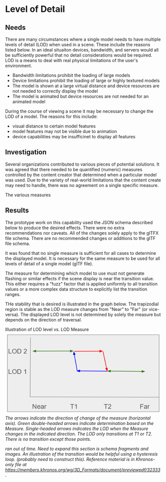 # Level of Detail

## Needs

There are many circumstances where a single model needs to have multiple levels of detail (LOD) when used in a scene. These include the reasons listed below. In an ideal situaiton devices, bandwidth, and servers would all be sufficiently powerful that no detail considerations would be required. LOD is a means to deal with real physical limitations of the user's environment.

* Bandwidth limitations prohibit the loading of large models
* Device limitations prohibit the loading of large or highly textured models
* The model is shown at a large virtual distance and device resources are not needed to correctly display the model
* The model is animated but device resources are not needed for an animated model

During the course of viewing a scene it may be necessary to change the LOD of a model. The reasons for this include:

* visual distance to certain model features
* model features may not be visible due to animation
* device capabilities may be insufficinet to display all features

## Investigation

Several organizations contributed to various pieces of potential solutions. It was agreed that there needed to be quantified (numeric) measures controlled by the content creator that determined when a particular model was used. Due to the variety of real-world limitations that the content create may need to handle, there was no agreement on a single specific measure.

The various measures 

## Results

The prototype work on this capability used the JSON schema described below to produce the desired effects. There were no extra recommendations nor caveats. All of the changes solely apply to the glTFX file schema. There are no recommended changes or additions to the glTF file schema.

It was found that no single measure is sufficient for all cases to determine the displayed model. It is necessary for the same measure to be used for all levels of detail of a single model (glTF file).

The measure for determining which model to use must not generate flashing or similar effects if the scene display is near the transition value. This either requires a "fuzz" factor that is applied uniformly to all transition values or a more complex data structure to explicitly list the transition ranges.

THe stability that is desired is illustrated in the graph below. The trapizodial region is stable as the LOD measure changes from "Near" to "Far" (or vice-versa). The displayed LOD level is not determined by solely the measure but depends on the direction of traversal.

Illustration of LOD level vs. LOD Measure
![Illustration of LOD level vs. LOD Measure](images/hysterisis.png)
_The arrows indicate the direction of change of the measure (horizontal axis). Green double-headed arrows indicate determination based on the Measure. Single-headed arrows indicates the LOD when the Measure changes in the indicated direction. The LOD only transitions at T1 or T2. There is no transition except those points._

_ran out of time. Need to expand this section is schema fragments and images. An illustration of the transition would be helpful using a hysteresis loop. (probably need to construct this). Reference material is in Khronos-only file at https://members.khronos.org/wg/3D_Formats/document/previewpdf/32333._